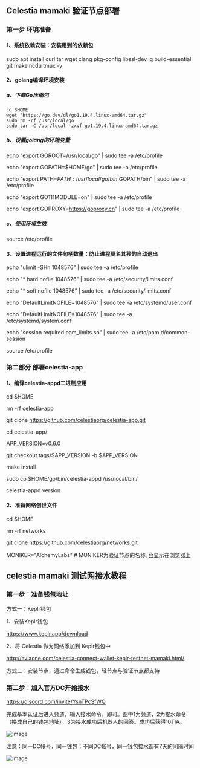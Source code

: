 ## Celestia mamaki 验证节点部署

### 第一步 环境准备

#### 1、系统依赖安装：安装用到的依赖包

sudo apt install curl tar wget clang pkg-config libssl-dev jq build-essential git make ncdu tmux -y

#### 2、golang编译环境安装

##### a、下载Go压缩包

    cd $HOME
    wget "https://go.dev/dl/go1.19.4.linux-amd64.tar.gz"
    sudo rm -rf /usr/local/go
    sudo tar -C /usr/local -zxvf go1.19.4.linux-amd64.tar.gz

##### b、设置golang的环境变量

echo "export GOROOT=/usr/local/go" |  sudo tee -a /etc/profile

echo "export GOPATH=$HOME/go" |  sudo tee -a /etc/profile

echo "export PATH=$PATH:/usr/local/go/bin:$GOPATH/bin" |  sudo tee -a /etc/profile

echo "export GO111MODULE=on" |  sudo tee -a /etc/profile

echo "export GOPROXY=https://goproxy.cn" |  sudo tee -a /etc/profile

##### c、使用环境生效

source /etc/profile

#### 3、设置进程运行的文件句柄数量：防止进程莫名其秒的自动退出

echo "ulimit -SHn 1048576" |  sudo tee -a /etc/profile

echo "* hard nofile 1048576" |  sudo tee -a /etc/security/limits.conf

echo "* soft nofile 1048576" |  sudo tee -a /etc/security/limits.conf

echo "DefaultLimitNOFILE=1048576" |  sudo tee -a /etc/systemd/user.conf

echo "DefaultLimitNOFILE=1048576" |  sudo tee -a /etc/systemd/system.conf

echo "session required pam_limits.so" |  sudo tee -a /etc/pam.d/common-session

source /etc/profile

### 第二部分 部署celestia-app

#### 1、编译celestia-appd二进制应用

cd $HOME

rm -rf celestia-app

git clone https://github.com/celestiaorg/celestia-app.git

cd celestia-app/

APP_VERSION=v0.6.0

git checkout tags/$APP_VERSION -b $APP_VERSION

make install

sudo cp $HOME/go/bin/celestia-appd /usr/local/bin/

celestia-appd version

#### 2、准备网络创世文件

cd $HOME

rm -rf networks

git clone https://github.com/celestiaorg/networks.git

MONIKER="AlchemyLabs"  # MONIKER为验证节点的名称, 会显示在浏览器上




## celestia mamaki 测试网接水教程

### 第一步：准备钱包地址

方式一：Keplr钱包

1、安装Keplr钱包

https://www.keplr.app/download

2、将 Celestia 做为网络添加到 Keplr钱包中

http://aviaone.com/celestia-connect-wallet-keplr-testnet-mamaki.html/

方式二：安装节点，通过命令生成钱包，轻节点与验证节点都支持

### 第二步：加入官方DC开始接水

https://discord.com/invite/YsnTPcSfWQ

完成基本认证后进入频道，输入接水命令，即可。图中1为频道，2为接水命令（换成自己的钱包地址），3为接水成功后机器人的回答。成功后获得10TIA。

![image](https://user-images.githubusercontent.com/100336530/204741398-bcebe555-718b-4c69-b337-7a54bebf1dc9.png)

注意：同一DC帐号，同一钱包；不同DC帐号，同一钱包接水都有7天的间隔时间

![image](https://user-images.githubusercontent.com/100336530/204741497-1eab1b82-5a3f-459b-8d58-d5b2735364bd.png)

